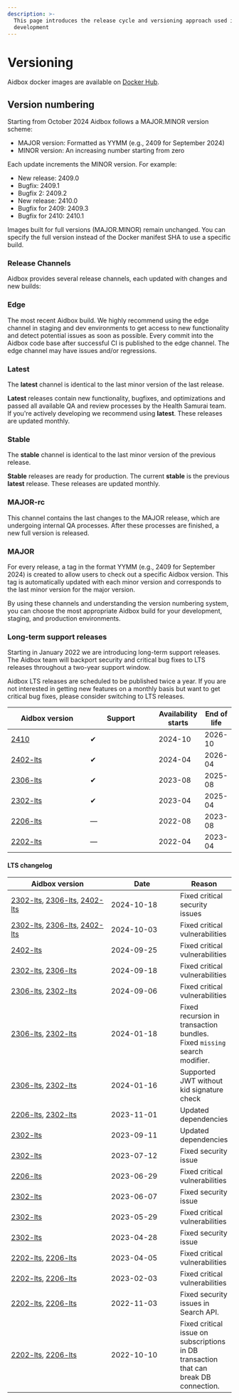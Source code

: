 ```yaml
---
description: >-
  This page introduces the release cycle and versioning approach used in Aidbox
  development
---
```


# Versioning

Aidbox docker images are available on [Docker Hub](https://hub.docker.com/u/healthsamurai).

## Version numbering

Starting from October 2024 Aidbox follows a MAJOR.MINOR version scheme:

* MAJOR version: Formatted as YYMM (e.g., 2409 for September 2024)
* MINOR version: An increasing number starting from zero

Each update increments the MINOR version. For example:

* New release: 2409.0
* Bugfix: 2409.1
* Bugfix 2: 2409.2
* New release: 2410.0
* Bugfix for 2409: 2409.3
* Bugfix for 2410: 2410.1

Images built for full versions (MAJOR.MINOR) remain unchanged. You can specify the full version instead of the Docker manifest SHA to use a specific build.

### Release Channels

Aidbox provides several release channels, each updated with changes and new builds:

### Edge

The most recent Aidbox build. We highly recommend using the edge channel in staging and dev environments to get access to new functionality and detect potential issues as soon as possible. Every commit into the Aidbox code base after successful CI is published to the edge channel. The edge channel may have issues and/or regressions.

### Latest

The **latest** channel is identical to the last minor version of the last release.

**Latest** releases contain new functionality, bugfixes, and optimizations and passed all available QA and review processes by the Health Samurai team. If you're actively developing we recommend using **latest**. These releases are updated monthly.

### Stable

The **stable** channel is identical to the last minor version of the previous release.

**Stable** releases are ready for production. The current **stable** is the previous **latest** release. These releases are updated monthly.

### MAJOR-rc

This channel contains the last changes to the MAJOR release, which are undergoing internal QA processes. After these processes are finished, a new full version is released.

### MAJOR

For every release, a tag in the format YYMM (e.g., 2409 for September 2024) is created to allow users to check out a specific Aidbox version. This tag is automatically updated with each minor version and corresponds to the last minor version for the major version.

By using these channels and understanding the version numbering system, you can choose the most appropriate Aidbox build for your development, staging, and production environments.

### Long-term support releases

Starting in January 2022 we are introducing long-term support releases. The Aidbox team will backport security and critical bug fixes to LTS releases throughout a two-year support window.

Aidbox LTS releases are scheduled to be published twice a year. If you are not interested in getting new features on a monthly basis but want to get critical bug fixes, please consider switching to LTS releases.

<table><thead><tr><th width="162">Aidbox version</th><th width="138">Support</th><th>Availability starts</th><th>End of life</th></tr></thead><tbody><tr><td><a href="https://hub.docker.com/layers/healthsamurai/aidboxone/2410/images/sha256-3da5b5908521774363ff1ba9ba25860bd56a3fe8d03fa7f41ebbd02b6820aea7?context=repo">2410</a></td><td>✔</td><td>2024-10</td><td>2026-10</td></tr><tr><td><a href="https://hub.docker.com/layers/healthsamurai/aidboxone/2402-lts/images/sha256-aee5549dd5b750dc06b867171e7c078349574b8062b7eb51e0641a86ef6dabab?context=explore">2402-lts</a></td><td>✔</td><td>2024-04</td><td>2026-04</td></tr><tr><td><a href="https://hub.docker.com/layers/healthsamurai/aidboxone/2306-lts/images/sha256-8fb6efd524d88c954a8f49ef0340ea6253bfe8dc09e796d8fa15820ee761fe21?context=explore">2306-lts</a></td><td>✔</td><td>2023-08</td><td>2025-08</td></tr><tr><td><a href="https://hub.docker.com/layers/healthsamurai/aidboxone/2302-lts/images/sha256-f8eef5dc5b72486fedd221a926f550e5b03a081135ab2b86e792db24fe150629?context=explore">2302-lts</a></td><td>✔</td><td>2023-04</td><td>2025-04</td></tr><tr><td><a href="https://hub.docker.com/layers/aidboxone/healthsamurai/aidboxone/2206-lts/images/sha256-33ce2578c544b427408f2fc1e7526edc75f8d1df47dcb81d92f384fdb4b6b626?context=explore">2206-lts</a></td><td>—</td><td>2022-08</td><td>2023-08</td></tr><tr><td><a href="https://hub.docker.com/layers/aidboxone/healthsamurai/aidboxone/2202-lts/images/sha256-db99626a3ef739dc76a20f75eee7bf2ca4476548c1b89a1fe8a2993d4d02cf41?context=explore">2202-lts</a></td><td>—</td><td>2022-04</td><td>2023-04</td></tr></tbody></table>

#### LTS changelog

<table><thead><tr><th width="209">Aidbox version</th><th width="139.33333333333331">Date</th><th>Reason</th></tr></thead><tbody><tr><td><a href="https://hub.docker.com/layers/healthsamurai/aidboxone/2302-lts/images/sha256-7d9e144e2f119194050209bb4134e0618ab16ffcd06d61d6718181fb7aab998f?context=explore">2302-lts</a>, <a href="https://hub.docker.com/layers/healthsamurai/aidboxone/2306-lts/images/sha256-feac91222ede2cc78c30ffb20c0b119b05a10a537f5e674c400ac2ee6e8c2691?context=explore">2306-lts</a>, <a href="https://hub.docker.com/layers/healthsamurai/aidboxone/2402-lts/images/sha256-8a908d1ff95e1394368253efb1ea1c1033e45db76b3adfe7bf238814fa18b775?context=explore">2402-lts</a></td><td>2024-10-18</td><td>Fixed critical security issues</td></tr><tr><td><a href="https://hub.docker.com/layers/healthsamurai/aidboxone/2302-lts/images/sha256-9ec3aff797509353d751199999377b8b3c3712141887d4a39be693c849392ea0?context=explore">2302-lts</a>, <a href="https://hub.docker.com/layers/healthsamurai/aidboxone/2306-lts/images/sha256-f4ba431828ca26026e8537511bab2337d66a53004648c3d91e25a2f857d2fddc?context=explore">2306-lts</a>, <a href="https://hub.docker.com/layers/healthsamurai/aidboxone/2402-lts/images/sha256-ed24e61dd5ed4e6ac17032405f041583931695b0dfb0a28de8369e0a3e07e6fa?context=explore">2402-lts</a></td><td>2024-10-03</td><td>Fixed critical vulnerabilities</td></tr><tr><td><a href="https://hub.docker.com/layers/healthsamurai/aidboxone/2402-lts/images/sha256-aee5549dd5b750dc06b867171e7c078349574b8062b7eb51e0641a86ef6dabab?context=explore">2402-lts</a></td><td>2024-09-25</td><td>Fixed critical vulnerabilities</td></tr><tr><td><a href="https://hub.docker.com/layers/healthsamurai/aidboxone/2302-lts/images/sha256-16445e8f898b1fce4a234a4afa349892cc17905d43c179855f79e9d109f87c9b?context=explore">2302-lts</a>, <a href="https://hub.docker.com/layers/healthsamurai/aidboxone/2306-lts/images/sha256-ca0df0fbcba3e47abb0591f164cc2367679036d71807edf5f4c70b8c20ca6235?context=explore">2306-lts</a></td><td>2024-09-18</td><td>Fixed critical vulnerabilities</td></tr><tr><td><a href="https://hub.docker.com/layers/healthsamurai/aidboxone/2306-lts/images/sha256-bde2050be4e275434e7e02fb1ae887f5370fc412d399326cf04b8f1febda8324?context=explore">2306-lts</a>, <a href="https://hub.docker.com/layers/healthsamurai/aidboxone/2302-lts/images/sha256-16445e8f898b1fce4a234a4afa349892cc17905d43c179855f79e9d109f87c9b?context=explore">2302-lts</a></td><td>2024-09-06</td><td>Fixed critical vulnerabilities</td></tr><tr><td><a href="https://hub.docker.com/layers/healthsamurai/aidboxone/2306-lts/images/sha256-bde2050be4e275434e7e02fb1ae887f5370fc412d399326cf04b8f1febda8324?context=explore">2306-lts</a>, <a href="https://hub.docker.com/layers/healthsamurai/aidboxone/2302-lts/images/sha256-16445e8f898b1fce4a234a4afa349892cc17905d43c179855f79e9d109f87c9b?context=explore">2302-lts</a></td><td>2024-01-18</td><td>Fixed recursion in transaction bundles. Fixed <code>missing</code> search modifier.</td></tr><tr><td><a href="https://hub.docker.com/layers/healthsamurai/aidboxone/2306-lts/images/sha256-bde2050be4e275434e7e02fb1ae887f5370fc412d399326cf04b8f1febda8324?context=explore">2306-lts</a>, <a href="https://hub.docker.com/layers/healthsamurai/aidboxone/2302-lts/images/sha256-16445e8f898b1fce4a234a4afa349892cc17905d43c179855f79e9d109f87c9b?context=explore">2302-lts</a></td><td>2024-01-16</td><td>Supported JWT without kid signature check</td></tr><tr><td><a href="https://hub.docker.com/layers/healthsamurai/aidboxone/2206-lts/images/sha256-7b7a385efea8518fb0f21bb7efb9bffcf9a0cec852474bda04887972733e1bb2?tab=layers">2206-lts</a>, <a href="https://hub.docker.com/layers/healthsamurai/aidboxone/2302-lts/images/sha256-a8e377fb849c1cb79326e060ce45016b6d9e427d35823f66d23b7322772b10ac?context=explore">2302-lts</a></td><td>2023-11-01</td><td>Updated dependencies</td></tr><tr><td><a href="https://hub.docker.com/layers/healthsamurai/aidboxone/2302-lts/images/sha256-3629714c3e5a177b1ea344ea58f3e47f8b1447a9cd48a51c32f640cb3624b8a1?context=explore">2302-lts</a></td><td>2023-09-11</td><td>Updated dependencies</td></tr><tr><td><a href="https://hub.docker.com/layers/healthsamurai/aidboxone/2302-lts/images/sha256-f8eef5dc5b72486fedd221a926f550e5b03a081135ab2b86e792db24fe150629?context=explore">2302-lts</a></td><td>2023-07-12</td><td>Fixed security issue</td></tr><tr><td><a href="https://hub.docker.com/layers/healthsamurai/aidboxone/2206-lts/images/sha256-7b7a385efea8518fb0f21bb7efb9bffcf9a0cec852474bda04887972733e1bb2?tab=layers">2206-lts</a></td><td>2023-06-29</td><td>Fixed critical vulnerabilities</td></tr><tr><td><a href="https://hub.docker.com/layers/healthsamurai/aidboxone/2302-lts/images/sha256-f8eef5dc5b72486fedd221a926f550e5b03a081135ab2b86e792db24fe150629?context=explore">2302-lts</a></td><td>2023-06-07</td><td>Fixed security issue</td></tr><tr><td><a href="https://hub.docker.com/layers/healthsamurai/aidboxone/2302-lts/images/sha256-a8e377fb849c1cb79326e060ce45016b6d9e427d35823f66d23b7322772b10ac?context=explore">2302-lts</a></td><td>2023-05-29</td><td>Fixed critical vulnerabilities</td></tr><tr><td><a href="https://hub.docker.com/layers/healthsamurai/aidboxone/2302-lts/images/sha256-a8e377fb849c1cb79326e060ce45016b6d9e427d35823f66d23b7322772b10ac?context=explore">2302-lts</a></td><td>2023-04-28</td><td>Fixed security issue</td></tr><tr><td><a href="https://hub.docker.com/layers/healthsamurai/aidboxone/2202-lts/images/sha256-8a6354d41d48ffdb00ab96a4b81354fc9fa2e7d7f388121304e58e05305f4a70?tab=layers">2202-lts</a>, <a href="https://hub.docker.com/layers/healthsamurai/aidboxone/2206-lts/images/sha256-7b7a385efea8518fb0f21bb7efb9bffcf9a0cec852474bda04887972733e1bb2?tab=layers">2206-lts</a></td><td>2023-04-05</td><td>Fixed critical vulnerabilities</td></tr><tr><td><a href="https://hub.docker.com/layers/healthsamurai/aidboxone/2202-lts/images/sha256-8a6354d41d48ffdb00ab96a4b81354fc9fa2e7d7f388121304e58e05305f4a70?tab=layers">2202-lts</a>, <a href="https://hub.docker.com/layers/healthsamurai/aidboxone/2206-lts/images/sha256-7b7a385efea8518fb0f21bb7efb9bffcf9a0cec852474bda04887972733e1bb2?tab=layers">2206-lts</a></td><td>2023-02-03</td><td>Fixed critical vulnerabilities</td></tr><tr><td><a href="https://hub.docker.com/layers/aidboxone/healthsamurai/aidboxone/2202-lts/images/sha256-db99626a3ef739dc76a20f75eee7bf2ca4476548c1b89a1fe8a2993d4d02cf41?context=explore">2202-lts</a>, <a href="https://hub.docker.com/layers/aidboxone/healthsamurai/aidboxone/2206-lts/images/sha256-33ce2578c544b427408f2fc1e7526edc75f8d1df47dcb81d92f384fdb4b6b626?context=explore">2206-lts</a></td><td>2022-11-03</td><td>Fixed security issues in Search API.</td></tr><tr><td><a href="https://hub.docker.com/layers/aidboxone/healthsamurai/aidboxone/2202-lts/images/sha256-db99626a3ef739dc76a20f75eee7bf2ca4476548c1b89a1fe8a2993d4d02cf41?context=explore">2202-lts</a>, <a href="https://hub.docker.com/layers/aidboxone/healthsamurai/aidboxone/2206-lts/images/sha256-33ce2578c544b427408f2fc1e7526edc75f8d1df47dcb81d92f384fdb4b6b626?context=explore">2206-lts</a></td><td>2022-10-10</td><td>Fixed critical issue on subscriptions in DB transaction that can break DB connection.</td></tr></tbody></table>
